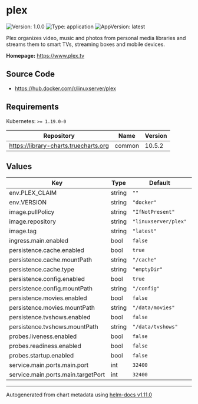 # plex

![Version: 1.0.0](https://img.shields.io/badge/Version-1.0.0-informational?style=flat-square) ![Type: application](https://img.shields.io/badge/Type-application-informational?style=flat-square) ![AppVersion: latest](https://img.shields.io/badge/AppVersion-latest-informational?style=flat-square)

Plex organizes video, music and photos from personal media libraries and streams them to smart TVs, streaming boxes and mobile devices.

**Homepage:** <https://www.plex.tv>

## Source Code

* <https://hub.docker.com/r/linuxserver/plex>

## Requirements

Kubernetes: `>= 1.19.0-0`

| Repository | Name | Version |
|------------|------|---------|
| https://library-charts.truecharts.org | common | 10.5.2 |

## Values

| Key | Type | Default | Description |
|-----|------|---------|-------------|
| env.PLEX_CLAIM | string | `""` |  |
| env.VERSION | string | `"docker"` |  |
| image.pullPolicy | string | `"IfNotPresent"` |  |
| image.repository | string | `"linuxserver/plex"` |  |
| image.tag | string | `"latest"` |  |
| ingress.main.enabled | bool | `false` |  |
| persistence.cache.enabled | bool | `true` |  |
| persistence.cache.mountPath | string | `"/cache"` |  |
| persistence.cache.type | string | `"emptyDir"` |  |
| persistence.config.enabled | bool | `true` |  |
| persistence.config.mountPath | string | `"/config"` |  |
| persistence.movies.enabled | bool | `false` |  |
| persistence.movies.mountPath | string | `"/data/movies"` |  |
| persistence.tvshows.enabled | bool | `false` |  |
| persistence.tvshows.mountPath | string | `"/data/tvshows"` |  |
| probes.liveness.enabled | bool | `false` |  |
| probes.readiness.enabled | bool | `false` |  |
| probes.startup.enabled | bool | `false` |  |
| service.main.ports.main.port | int | `32400` |  |
| service.main.ports.main.targetPort | int | `32400` |  |

----------------------------------------------
Autogenerated from chart metadata using [helm-docs v1.11.0](https://github.com/norwoodj/helm-docs/releases/v1.11.0)
